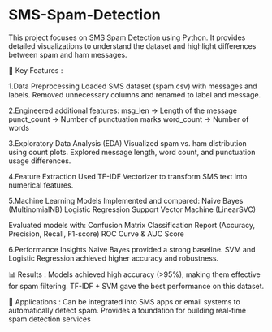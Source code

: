 # SMS-Spam-Detection
This project focuses on SMS Spam Detection using Python. It provides detailed visualizations to understand the dataset and highlight differences between spam and ham messages.

🔑 Key Features :

1.Data Preprocessing
Loaded SMS dataset (spam.csv) with messages and labels.
Removed unnecessary columns and renamed to label and message.

2.Engineered additional features:
msg_len → Length of the message
punct_count → Number of punctuation marks
word_count → Number of words

3.Exploratory Data Analysis (EDA)
Visualized spam vs. ham distribution using count plots.
Explored message length, word count, and punctuation usage differences.

4.Feature Extraction
Used TF-IDF Vectorizer to transform SMS text into numerical features.

5.Machine Learning Models
Implemented and compared:
Naive Bayes (MultinomialNB)
Logistic Regression
Support Vector Machine (LinearSVC)

Evaluated models with:
Confusion Matrix
Classification Report (Accuracy, Precision, Recall, F1-score)
ROC Curve & AUC Score

6.Performance Insights
Naive Bayes provided a strong baseline.
SVM and Logistic Regression achieved higher accuracy and robustness.

📊 Results : 
Models achieved high accuracy (>95%), making them effective for spam filtering.
TF-IDF + SVM gave the best performance on this dataset.

🚀 Applications : 
Can be integrated into SMS apps or email systems to automatically detect spam.
Provides a foundation for building real-time spam detection services

